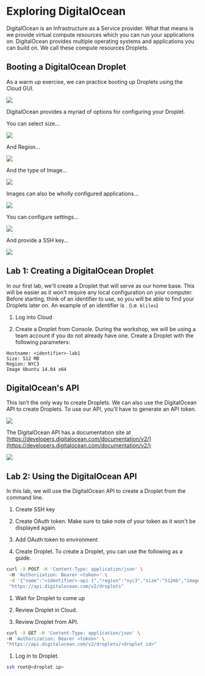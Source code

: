 # Exploring DigitalOcean

DigitalOcean is an Infrastructure as a Service provider. What that means is we provide virtual compute resources which you can run your applications on. DigitalOcean provides multiple operating systems and applications you can build on. We call these compute resources Droplets. 

## Booting a DigitalOcean Droplet

As a warm up exercise, we can practice booting up Droplets using the Cloud GUI.

![](images/create_droplet.png)

DigitalOcean provides a myriad of options for configuring your Droplet.

You can select size...

![](images/size.png)

And Region...

![](images/region.png)

And the type of Image...

![](images/image-dist.png)

Images can also be wholly configured applications...

![](images/image-app.png)

You can configure settings...

![](images/settings.png)

And provide a SSH key...

![](images/ssh-keys.png)

## Lab 1: Creating a DigitalOcean Droplet

In our first lab, we'll create a Droplet that will serve as our home base. This will be easier as it won't require any local configuration on your computer. Before starting, think of an identifier to use, so you will be able to find your Droplets later on. An example of an identifier is <first initial><last name>. (i.e. `bliles`)

1. Log into Cloud

1. Create a Droplet from Console. During the workshop, we will be using a team account if you do not already have one. Create a Droplet with the following parameters: 
```
Hostname: <identifier>-lab1
Size: 512 MB
Region: NYC3
Image Ubuntu 14.04 x64
```


## DigitalOcean's API

This isn’t the only way to create Droplets. We can also use the DigitalOcean API to create Droplets. To use our API, you’ll have to generate an API token.

![](images/token.png)

The DigitalOcean API has a documentation site at [https://developers.digitalocean.com/documentation/v2/](https://developers.digitalocean.com/documentation/v2/)

![](images/api-home.png)

## Lab 2: Using the DigitalOcean API

In this lab, we will use the DigitalOcean API to create a Droplet from the command line.

1. Create SSH key

1. Create OAuth token. Make sure to take note of your token as it won't be displayed again.

1. Add OAuth token to environment

1. Create Droplet. To create a Droplet, you can use the following as a guide.
```sh
curl -X POST -H 'Content-Type: application/json' \ 
 -H 'Authorization: Bearer <token>' \
 -d '{"name":"<identifier>-api-1","region":"nyc3","size":"512mb","image":"ubuntu-14-04-x64"}' \
 "https://api.digitalocean.com/v2/droplets"
```

1. Wait for Droplet to come up

1. Review Droplet in Cloud.

1. Review Droplet from API.
```sh
curl -X GET -H 'Content-Type: application/json' \
-H 'Authorization: Bearer <token>' \
"https://api.digitalocean.com/v2/droplets/<droplet id>"
```

1. Log in to Droplet.
```sh
ssh root@<droplet ip>
```
